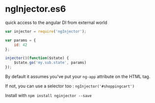 # ngInjector.es6

quick access to the angular DI from external world

```js
var injector = require('ngInjector');

var params = {
    id: 42
};

injector()(function($state) {
    $state.go('my.sub.state', params)
});
```

By default it assumes you've put your `ng-app` attribute on the HTML tag.

If not, you can use a selector too : `ngInjector('#shoppingcart')`

Install with `npm install nginjector --save`
